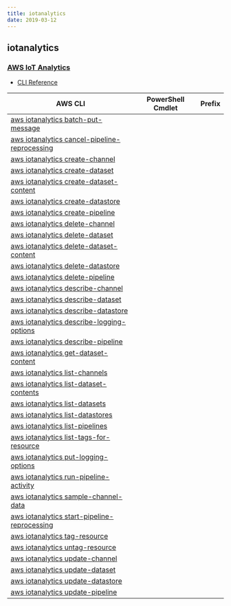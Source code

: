```yaml
---
title: iotanalytics
date: 2019-03-12
---
```


## iotanalytics

### [AWS IoT Analytics](https://aws.amazon.com/iot/)

* [CLI Reference](https://docs.aws.amazon.com/cli/latest/reference/iotanalytics/index.html)

|AWS CLI|PowerShell Cmdlet|Prefix|
|----|----|:--:|
|[aws iotanalytics batch-put-message](https://docs.aws.amazon.com/cli/latest/reference/iotanalytics/batch-put-message.html)|||
|[aws iotanalytics cancel-pipeline-reprocessing](https://docs.aws.amazon.com/cli/latest/reference/iotanalytics/cancel-pipeline-reprocessing.html)|||
|[aws iotanalytics create-channel](https://docs.aws.amazon.com/cli/latest/reference/iotanalytics/create-channel.html)|||
|[aws iotanalytics create-dataset](https://docs.aws.amazon.com/cli/latest/reference/iotanalytics/create-dataset.html)|||
|[aws iotanalytics create-dataset-content](https://docs.aws.amazon.com/cli/latest/reference/iotanalytics/create-dataset-content.html)|||
|[aws iotanalytics create-datastore](https://docs.aws.amazon.com/cli/latest/reference/iotanalytics/create-datastore.html)|||
|[aws iotanalytics create-pipeline](https://docs.aws.amazon.com/cli/latest/reference/iotanalytics/create-pipeline.html)|||
|[aws iotanalytics delete-channel](https://docs.aws.amazon.com/cli/latest/reference/iotanalytics/delete-channel.html)|||
|[aws iotanalytics delete-dataset](https://docs.aws.amazon.com/cli/latest/reference/iotanalytics/delete-dataset.html)|||
|[aws iotanalytics delete-dataset-content](https://docs.aws.amazon.com/cli/latest/reference/iotanalytics/delete-dataset-content.html)|||
|[aws iotanalytics delete-datastore](https://docs.aws.amazon.com/cli/latest/reference/iotanalytics/delete-datastore.html)|||
|[aws iotanalytics delete-pipeline](https://docs.aws.amazon.com/cli/latest/reference/iotanalytics/delete-pipeline.html)|||
|[aws iotanalytics describe-channel](https://docs.aws.amazon.com/cli/latest/reference/iotanalytics/describe-channel.html)|||
|[aws iotanalytics describe-dataset](https://docs.aws.amazon.com/cli/latest/reference/iotanalytics/describe-dataset.html)|||
|[aws iotanalytics describe-datastore](https://docs.aws.amazon.com/cli/latest/reference/iotanalytics/describe-datastore.html)|||
|[aws iotanalytics describe-logging-options](https://docs.aws.amazon.com/cli/latest/reference/iotanalytics/describe-logging-options.html)|||
|[aws iotanalytics describe-pipeline](https://docs.aws.amazon.com/cli/latest/reference/iotanalytics/describe-pipeline.html)|||
|[aws iotanalytics get-dataset-content](https://docs.aws.amazon.com/cli/latest/reference/iotanalytics/get-dataset-content.html)|||
|[aws iotanalytics list-channels](https://docs.aws.amazon.com/cli/latest/reference/iotanalytics/list-channels.html)|||
|[aws iotanalytics list-dataset-contents](https://docs.aws.amazon.com/cli/latest/reference/iotanalytics/list-dataset-contents.html)|||
|[aws iotanalytics list-datasets](https://docs.aws.amazon.com/cli/latest/reference/iotanalytics/list-datasets.html)|||
|[aws iotanalytics list-datastores](https://docs.aws.amazon.com/cli/latest/reference/iotanalytics/list-datastores.html)|||
|[aws iotanalytics list-pipelines](https://docs.aws.amazon.com/cli/latest/reference/iotanalytics/list-pipelines.html)|||
|[aws iotanalytics list-tags-for-resource](https://docs.aws.amazon.com/cli/latest/reference/iotanalytics/list-tags-for-resource.html)|||
|[aws iotanalytics put-logging-options](https://docs.aws.amazon.com/cli/latest/reference/iotanalytics/put-logging-options.html)|||
|[aws iotanalytics run-pipeline-activity](https://docs.aws.amazon.com/cli/latest/reference/iotanalytics/run-pipeline-activity.html)|||
|[aws iotanalytics sample-channel-data](https://docs.aws.amazon.com/cli/latest/reference/iotanalytics/sample-channel-data.html)|||
|[aws iotanalytics start-pipeline-reprocessing](https://docs.aws.amazon.com/cli/latest/reference/iotanalytics/start-pipeline-reprocessing.html)|||
|[aws iotanalytics tag-resource](https://docs.aws.amazon.com/cli/latest/reference/iotanalytics/tag-resource.html)|||
|[aws iotanalytics untag-resource](https://docs.aws.amazon.com/cli/latest/reference/iotanalytics/untag-resource.html)|||
|[aws iotanalytics update-channel](https://docs.aws.amazon.com/cli/latest/reference/iotanalytics/update-channel.html)|||
|[aws iotanalytics update-dataset](https://docs.aws.amazon.com/cli/latest/reference/iotanalytics/update-dataset.html)|||
|[aws iotanalytics update-datastore](https://docs.aws.amazon.com/cli/latest/reference/iotanalytics/update-datastore.html)|||
|[aws iotanalytics update-pipeline](https://docs.aws.amazon.com/cli/latest/reference/iotanalytics/update-pipeline.html)|||

